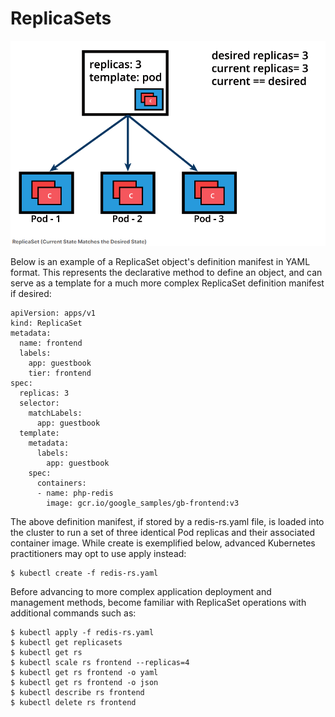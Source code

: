 # ReplicaSets 

![alt text](image-2.png)

Below is an example of a ReplicaSet object's definition manifest in YAML format. This represents the declarative method to define an object, and can serve as a template for a much more complex ReplicaSet definition manifest if desired:

```
apiVersion: apps/v1
kind: ReplicaSet
metadata:
  name: frontend
  labels:
    app: guestbook
    tier: frontend
spec:
  replicas: 3
  selector:
    matchLabels:
      app: guestbook
  template:
    metadata:
      labels:
        app: guestbook
    spec:
      containers:
      - name: php-redis
        image: gcr.io/google_samples/gb-frontend:v3

```

The above definition manifest, if stored by a redis-rs.yaml file, is loaded into the cluster to run a set of three identical Pod replicas and their associated container image. While create is exemplified below, advanced Kubernetes practitioners may opt to use apply instead:

    $ kubectl create -f redis-rs.yaml

Before advancing to more complex application deployment and management methods, become familiar with ReplicaSet operations with additional commands such as:

    $ kubectl apply -f redis-rs.yaml
    $ kubectl get replicasets
    $ kubectl get rs
    $ kubectl scale rs frontend --replicas=4
    $ kubectl get rs frontend -o yaml
    $ kubectl get rs frontend -o json
    $ kubectl describe rs frontend
    $ kubectl delete rs frontend